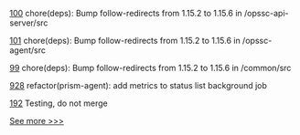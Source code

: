 
[100](https://github.com/hyperledger-labs/fabric-opssc/pull/100) chore(deps): Bump follow-redirects from 1.15.2 to 1.15.6 in /opssc-api-server/src

[101](https://github.com/hyperledger-labs/fabric-opssc/pull/101) chore(deps): Bump follow-redirects from 1.15.2 to 1.15.6 in /opssc-agent/src

[99](https://github.com/hyperledger-labs/fabric-opssc/pull/99) chore(deps): Bump follow-redirects from 1.15.2 to 1.15.6 in /common/src

[928](https://github.com/hyperledger-labs/open-enterprise-agent/pull/928) refactor(prism-agent): add metrics to status list background job

[192](https://github.com/hyperledger/iroha-javascript/pull/192) Testing, do not merge


[See more >>>](https://start-here.hyperledger.org/pull-requests)
